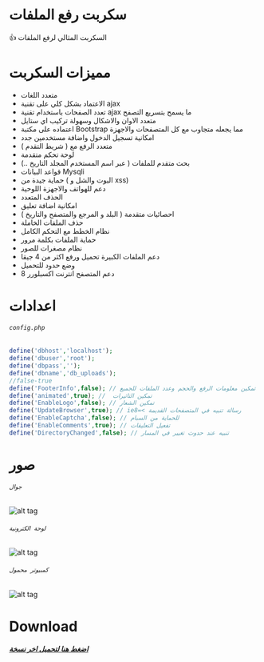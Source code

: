 # سكربت رفع الملفات
 :+1: السكربت المثالي لرفع الملفات

# مميزات السكربت
- متعدد اللغات
- الاعتماد بشكل كلي على تقنية ajax
- تعدد الصفحات باستخدام تقنية ajax ما يسمح بتسريع التصفح
- متعدد الاوان والاشكال وسهولة تركيب اي ستايل
- اعتماده على مكتبة Bootstrap مما يجعله متجاوب مع كل المتصفحات والاجهزة
- امكانية تسجيل الدخول واضافة مستخدمين جدد
- متعدد الرفع مع ( شريط التقدم )
- لوحة تحكم متقدمة
- بحث متقدم للملفات ( عبر اسم المستخدم المجلد التاريخ ..)
- قواعد البيانات Mysqli
- حماية جيدة من ( البوت والشل و xss) 
- دعم للهواتف والاجهزة اللوحية
- الحذف المتعدد
- امكانية اضافة تعليق
- احصائيات متقدمة ( البلد و المرجع والمتصفح والتاريخ )
- حذف الملفات الخاملة
- نظام الخطط مع التحكم الكامل
- حماية الملفات بكلمة مرور
- نظام مصغرات للصور
- دعم الملفات الكبيرة تحميل ورفع اكثر من 4 جيقا
- وضع حدود للتحميل
- دعم المتصفح انترنت اكسبلورر 8

# اعدادات 
###### `config.php`
```php
define('dbhost','localhost'); 
define('dbuser','root'); 
define('dbpass',''); 
define('dbname','db_uploads'); 
//false-true
define('FooterInfo',false); // تمكين معلومات الرفع والحجم وعدد الملفات للجميع
define('animated',true); //  تمكين التاثيرات
define('EnableLogo',false); // تمكين الشعار
define('UpdateBrowser',true); // ie8=< رسالة تنبيه في المتصفحات القديمة
define('EnableCaptcha',false); // للحماية من السبام
define('EnableComments',true); // تفعيل التعليقات
define('DirectoryChanged',false); // تنبيه عند حدوث تغيير في المسار
```

# صور 
###### `جوال`
![alt tag](https://raw.githubusercontent.com/onexite/ScriptUploadFiles/master/Android-screencapture.png)

###### `لوحة الكترونية`
![alt tag](https://raw.githubusercontent.com/onexite/ScriptUploadFiles/master/Tablets.png)

###### `كمبيوتر محمول`
![alt tag](https://raw.githubusercontent.com/onexite/ScriptUploadFiles/master/MacBook-screencapture.png)

# Download
##### [اضغط هنا لتحميل اخر نسخة](https://github.com/onexite/ScriptUploadFiles/archive/master.zip)
